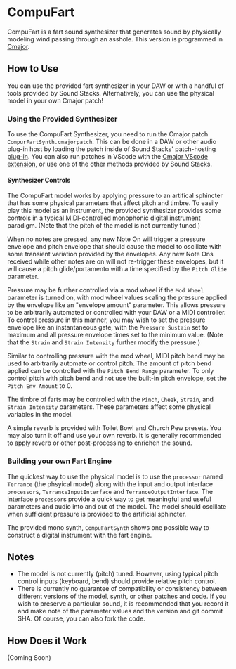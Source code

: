 # CompuFart

CompuFart is a fart sound synthesizer that generates sound by physically modeling wind passing through an asshole. This version is programmed in [Cmajor](https://cmajor.dev/).

## How to Use

You can use the provided fart synthesizer in your DAW or with a handful of tools provided by Sound Stacks. Alternatively, you can use the physical model in your own Cmajor patch!

### Using the Provided Synthesizer

To use the CompuFart Synthesizer, you need to run the Cmajor patch `CompurFartSynth.cmajorpatch`. This can be done in a DAW or other audio plug-in host by loading the patch inside of Sound Stacks' patch-hosting [plug-in](https://cmajor.dev/docs/GettingStarted#loading-patches-in-your-daw-with-the-cmajor-vstau-plugin). You can also run patches in VScode with the [Cmajor VScode extension](https://cmajor.dev/docs/GettingStarted#using-cmajor-in-vscode), or use one of the other methods provided by Sound Stacks.

#### Synthesizer Controls

The CompuFart model works by applying pressure to an artifical sphincter that has some physical parameters that affect pitch and timbre. To easily play this model as an instrument, the provided synthesizer provides some controls in a typical MIDI-controlled monophonic digital instrument paradigm. (Note that the pitch of the model is not currently tuned.)

When no notes are pressed, any new Note On will trigger a pressure envelope and pitch envelope that should cause the model to oscillate with some transient variation provided by the envelopes. Any new Note Ons received while other notes are on will not re-trigger these envelopes, but it will cause a pitch glide/portamento with a time specified by the `Pitch Glide` parameter. 

Pressure may be further controlled via a mod wheel if the `Mod Wheel` parameter is turned on, with mod wheel values scaling the pressure applied by the envelope like an "envelope amount" parameter. This allows pressure to be arbitrarily automated or controlled with your DAW or a MIDI controller. To control pressure in this manner, you may wish to set the pressure envelope like an instantaneous gate, with the `Pressure Sustain` set to maximum and all pressure envelope times set to the minimum value. (Note that the `Strain` and `Strain Intensity` further modify the pressure.)

Similar to controlling pressure with the mod wheel, MIDI pitch bend may be used to arbitrarily automate or control pitch. The amount of pitch bend applied can be controlled with the `Pitch Bend Range` parameter. To only control pitch with pitch bend and not use the built-in pitch envelope, set the `Pitch Env Amount` to 0.

The timbre of farts may be controlled with the `Pinch`, `Cheek`, `Strain`, and `Strain Intensity` parameters. These parameters affect some physical variables in the model.

A simple reverb is provided with Toilet Bowl and Church Pew presets. You may also turn it off and use your own reverb. It is generally recommended to apply reverb or other post-processing to enrichen the sound.

### Building your own Fart Engine

The quickest way to use the physical model is to use the `processor` named `Terrance` (the phsyical model) along with the input and output interface `processor`s, `TerranceInputInterface` and `TerranceOutputInterface`. The interface `processor`s provide a quick way to get meaningful and useful parameters and audio into and out of the model. The model should oscillate when sufficient pressure is provided to the artificial sphincter.

The provided mono synth, `CompuFartSynth` shows one possible way to construct a digital instrument with the fart engine.

## Notes

* The model is not currently (pitch) tuned. However, using typical pitch control inputs (keyboard, bend) should provide relative pitch control.
* There is currently no guarantee of compatibility or consistency between different versions of the model, synth, or other patches and code. If you wish to preserve a particular sound, it is recommended that you record it and make note of the parameter values and the version and git commit SHA. Of course, you can also fork the code.

## How Does it Work

(Coming Soon)

